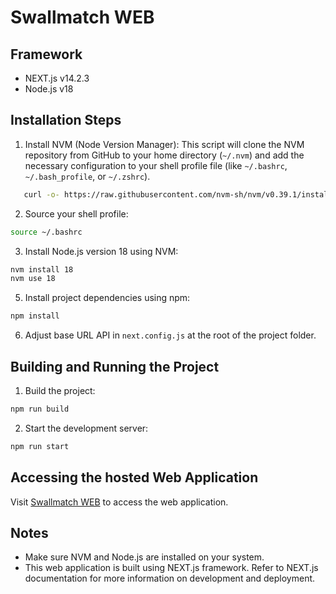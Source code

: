 # Swallmatch WEB

## Framework

- NEXT.js v14.2.3
- Node.js v18

## Installation Steps

1. Install NVM (Node Version Manager):
This script will clone the NVM repository from GitHub to your home directory (`~/.nvm`) and add the necessary configuration to your shell profile file (like `~/.bashrc`, `~/.bash_profile`, or `~/.zshrc`).

```bash
   curl -o- https://raw.githubusercontent.com/nvm-sh/nvm/v0.39.1/install.sh | bash
```

2. Source your shell profile:
```bash
source ~/.bashrc
```
3. Install Node.js version 18 using NVM:
```bash
nvm install 18
nvm use 18
```
5. Install project dependencies using npm:
```bash
npm install
```
6. Adjust base URL API in `next.config.js` at the root of the project folder.

## Building and Running the Project

1. Build the project:
```bash
npm run build
```
2. Start the development server:
```bash
npm run start
```
## Accessing the hosted Web Application

Visit [Swallmatch WEB](https://catelix.com/booking) to access the web application.

## Notes

- Make sure NVM and Node.js are installed on your system.
- This web application is built using NEXT.js framework. Refer to NEXT.js documentation for more information on development and deployment.
